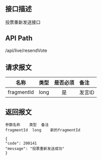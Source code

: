 ## 接口描述
投票重新发送接口
## API Path
/api/live/resendVote
## 请求报文
|名称         |类型           |是否必须   |备注                                 |
|-------------|:--------------|:---------:|:------------------------------------|
|fragmentId    |long    |是    |发言ID    |
## 返回报文
    参数名称	类型	备注
    fragmentId	long	新的fragmentId
    
    {
    "code": 200141
    "message": "投票重新发送成功"
    }

